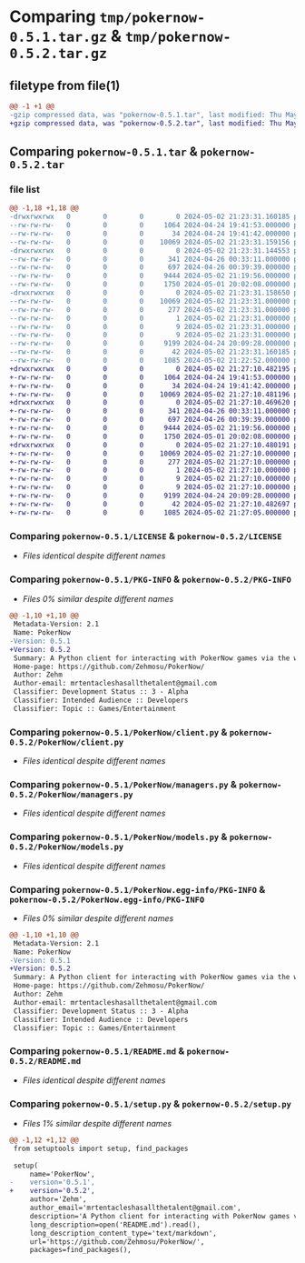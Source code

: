 # Comparing `tmp/pokernow-0.5.1.tar.gz` & `tmp/pokernow-0.5.2.tar.gz`

## filetype from file(1)

```diff
@@ -1 +1 @@
-gzip compressed data, was "pokernow-0.5.1.tar", last modified: Thu May  2 21:23:31 2024, max compression
+gzip compressed data, was "pokernow-0.5.2.tar", last modified: Thu May  2 21:27:10 2024, max compression
```

## Comparing `pokernow-0.5.1.tar` & `pokernow-0.5.2.tar`

### file list

```diff
@@ -1,18 +1,18 @@
-drwxrwxrwx   0        0        0        0 2024-05-02 21:23:31.160185 pokernow-0.5.1/
--rw-rw-rw-   0        0        0     1064 2024-04-24 19:41:53.000000 pokernow-0.5.1/LICENSE
--rw-rw-rw-   0        0        0       34 2024-04-24 19:41:42.000000 pokernow-0.5.1/MANIFEST.in
--rw-rw-rw-   0        0        0    10069 2024-05-02 21:23:31.159156 pokernow-0.5.1/PKG-INFO
-drwxrwxrwx   0        0        0        0 2024-05-02 21:23:31.144553 pokernow-0.5.1/PokerNow/
--rw-rw-rw-   0        0        0      341 2024-04-26 00:33:11.000000 pokernow-0.5.1/PokerNow/__init__.py
--rw-rw-rw-   0        0        0      697 2024-04-26 00:39:39.000000 pokernow-0.5.1/PokerNow/client.py
--rw-rw-rw-   0        0        0     9444 2024-05-02 21:19:56.000000 pokernow-0.5.1/PokerNow/managers.py
--rw-rw-rw-   0        0        0     1750 2024-05-01 20:02:08.000000 pokernow-0.5.1/PokerNow/models.py
-drwxrwxrwx   0        0        0        0 2024-05-02 21:23:31.158650 pokernow-0.5.1/PokerNow.egg-info/
--rw-rw-rw-   0        0        0    10069 2024-05-02 21:23:31.000000 pokernow-0.5.1/PokerNow.egg-info/PKG-INFO
--rw-rw-rw-   0        0        0      277 2024-05-02 21:23:31.000000 pokernow-0.5.1/PokerNow.egg-info/SOURCES.txt
--rw-rw-rw-   0        0        0        1 2024-05-02 21:23:31.000000 pokernow-0.5.1/PokerNow.egg-info/dependency_links.txt
--rw-rw-rw-   0        0        0        9 2024-05-02 21:23:31.000000 pokernow-0.5.1/PokerNow.egg-info/requires.txt
--rw-rw-rw-   0        0        0        9 2024-05-02 21:23:31.000000 pokernow-0.5.1/PokerNow.egg-info/top_level.txt
--rw-rw-rw-   0        0        0     9199 2024-04-24 20:09:28.000000 pokernow-0.5.1/README.md
--rw-rw-rw-   0        0        0       42 2024-05-02 21:23:31.160185 pokernow-0.5.1/setup.cfg
--rw-rw-rw-   0        0        0     1085 2024-05-02 21:22:52.000000 pokernow-0.5.1/setup.py
+drwxrwxrwx   0        0        0        0 2024-05-02 21:27:10.482195 pokernow-0.5.2/
+-rw-rw-rw-   0        0        0     1064 2024-04-24 19:41:53.000000 pokernow-0.5.2/LICENSE
+-rw-rw-rw-   0        0        0       34 2024-04-24 19:41:42.000000 pokernow-0.5.2/MANIFEST.in
+-rw-rw-rw-   0        0        0    10069 2024-05-02 21:27:10.481196 pokernow-0.5.2/PKG-INFO
+drwxrwxrwx   0        0        0        0 2024-05-02 21:27:10.469620 pokernow-0.5.2/PokerNow/
+-rw-rw-rw-   0        0        0      341 2024-04-26 00:33:11.000000 pokernow-0.5.2/PokerNow/__init__.py
+-rw-rw-rw-   0        0        0      697 2024-04-26 00:39:39.000000 pokernow-0.5.2/PokerNow/client.py
+-rw-rw-rw-   0        0        0     9444 2024-05-02 21:19:56.000000 pokernow-0.5.2/PokerNow/managers.py
+-rw-rw-rw-   0        0        0     1750 2024-05-01 20:02:08.000000 pokernow-0.5.2/PokerNow/models.py
+drwxrwxrwx   0        0        0        0 2024-05-02 21:27:10.480191 pokernow-0.5.2/PokerNow.egg-info/
+-rw-rw-rw-   0        0        0    10069 2024-05-02 21:27:10.000000 pokernow-0.5.2/PokerNow.egg-info/PKG-INFO
+-rw-rw-rw-   0        0        0      277 2024-05-02 21:27:10.000000 pokernow-0.5.2/PokerNow.egg-info/SOURCES.txt
+-rw-rw-rw-   0        0        0        1 2024-05-02 21:27:10.000000 pokernow-0.5.2/PokerNow.egg-info/dependency_links.txt
+-rw-rw-rw-   0        0        0        9 2024-05-02 21:27:10.000000 pokernow-0.5.2/PokerNow.egg-info/requires.txt
+-rw-rw-rw-   0        0        0        9 2024-05-02 21:27:10.000000 pokernow-0.5.2/PokerNow.egg-info/top_level.txt
+-rw-rw-rw-   0        0        0     9199 2024-04-24 20:09:28.000000 pokernow-0.5.2/README.md
+-rw-rw-rw-   0        0        0       42 2024-05-02 21:27:10.482697 pokernow-0.5.2/setup.cfg
+-rw-rw-rw-   0        0        0     1085 2024-05-02 21:27:05.000000 pokernow-0.5.2/setup.py
```

### Comparing `pokernow-0.5.1/LICENSE` & `pokernow-0.5.2/LICENSE`

 * *Files identical despite different names*

### Comparing `pokernow-0.5.1/PKG-INFO` & `pokernow-0.5.2/PKG-INFO`

 * *Files 0% similar despite different names*

```diff
@@ -1,10 +1,10 @@
 Metadata-Version: 2.1
 Name: PokerNow
-Version: 0.5.1
+Version: 0.5.2
 Summary: A Python client for interacting with PokerNow games via the web.
 Home-page: https://github.com/Zehmosu/PokerNow/
 Author: Zehm
 Author-email: mrtentacleshasallthetalent@gmail.com
 Classifier: Development Status :: 3 - Alpha
 Classifier: Intended Audience :: Developers
 Classifier: Topic :: Games/Entertainment
```

### Comparing `pokernow-0.5.1/PokerNow/client.py` & `pokernow-0.5.2/PokerNow/client.py`

 * *Files identical despite different names*

### Comparing `pokernow-0.5.1/PokerNow/managers.py` & `pokernow-0.5.2/PokerNow/managers.py`

 * *Files identical despite different names*

### Comparing `pokernow-0.5.1/PokerNow/models.py` & `pokernow-0.5.2/PokerNow/models.py`

 * *Files identical despite different names*

### Comparing `pokernow-0.5.1/PokerNow.egg-info/PKG-INFO` & `pokernow-0.5.2/PokerNow.egg-info/PKG-INFO`

 * *Files 0% similar despite different names*

```diff
@@ -1,10 +1,10 @@
 Metadata-Version: 2.1
 Name: PokerNow
-Version: 0.5.1
+Version: 0.5.2
 Summary: A Python client for interacting with PokerNow games via the web.
 Home-page: https://github.com/Zehmosu/PokerNow/
 Author: Zehm
 Author-email: mrtentacleshasallthetalent@gmail.com
 Classifier: Development Status :: 3 - Alpha
 Classifier: Intended Audience :: Developers
 Classifier: Topic :: Games/Entertainment
```

### Comparing `pokernow-0.5.1/README.md` & `pokernow-0.5.2/README.md`

 * *Files identical despite different names*

### Comparing `pokernow-0.5.1/setup.py` & `pokernow-0.5.2/setup.py`

 * *Files 1% similar despite different names*

```diff
@@ -1,12 +1,12 @@
 from setuptools import setup, find_packages
 
 setup(
     name='PokerNow',
-    version='0.5.1',
+    version='0.5.2',
     author='Zehm',
     author_email='mrtentacleshasallthetalent@gmail.com',
     description='A Python client for interacting with PokerNow games via the web.',
     long_description=open('README.md').read(),
     long_description_content_type='text/markdown',
     url='https://github.com/Zehmosu/PokerNow/',
     packages=find_packages(),
```


